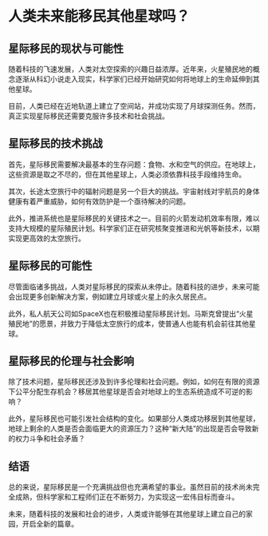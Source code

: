 # 人类未来能移民其他星球吗？

## 星际移民的现状与可能性

随着科技的飞速发展，人类对太空探索的兴趣日益浓厚。近年来，火星殖民地的概念逐渐从科幻小说走入现实，科学家们已经开始研究如何将地球上的生命延伸到其他星球。

目前，人类已经在近地轨道上建立了空间站，并成功实现了月球探测任务。然而，真正实现星际移民还需要克服许多技术和社会挑战。

## 星际移民的技术挑战

首先，星际移民需要解决最基本的生存问题：食物、水和空气的供应。在地球上，这些资源是取之不尽的，但在其他星球上，人类必须依靠科技手段维持生命。

其次，长途太空旅行中的辐射问题是另一个巨大的挑战。宇宙射线对宇航员的身体健康有着严重威胁，如何有效防护是一个亟待解决的问题。

此外，推进系统也是星际移民的关键技术之一。目前的火箭发动机效率有限，难以支持大规模的星际殖民计划。科学家们正在研究核聚变推进和光帆等新技术，以期实现更高效的太空旅行。

## 星际移民的可能性

尽管面临诸多挑战，人类对星际移民的探索从未停止。随着科技的进步，未来可能会出现更多创新解决方案，例如建立月球或火星上的永久居民点。

此外，私人航天公司如SpaceX也在积极推动星际移民计划。马斯克曾提出“火星殖民地”的愿景，并致力于降低太空旅行的成本，使普通人也能有机会前往其他星球。

## 星际移民的伦理与社会影响

除了技术问题，星际移民还涉及到许多伦理和社会问题。例如，如何在有限的资源下公平分配生存机会？移居其他星球是否会对地球上的生态系统造成不可逆的影响？

此外，星际移民也可能引发社会结构的变化。如果部分人类成功移居到其他星球，地球上剩余的人类是否会面临更大的资源压力？这种“新大陆”的出现是否会导致新的权力斗争和社会矛盾？

## 结语

总的来说，星际移民是一个充满挑战但也充满希望的事业。虽然目前的技术尚未完全成熟，但科学家和工程师们正在不断努力，为实现这一宏伟目标而奋斗。

未来，随着科技的发展和社会的进步，人类或许能够在其他星球上建立自己的家园，开启全新的篇章。